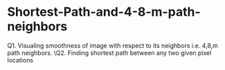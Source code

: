 # Shortest-Path-and-4-8-m-path-neighbors
Q1. Visualing smoothness of image with respect to its neighbors i.e. 4,8,m path neighbors. \Q2. Finding shortest path between any two given pixel locations
